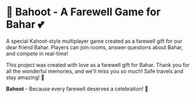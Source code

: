 # 🎯 Bahoot - A Farewell Game for Bahar 💕

A special Kahoot-style multiplayer game created as a farewell gift for our dear friend Bahar. Players can join rooms, answer questions about Bahar, and compete in real-time!

This project was created with love as a farewell gift for Bahar. Thank you for all the wonderful memories, and we'll miss you so much! Safe travels and stay amazing! 🌟

**Bahoot** - Because every farewell deserves a celebration! 🎉
